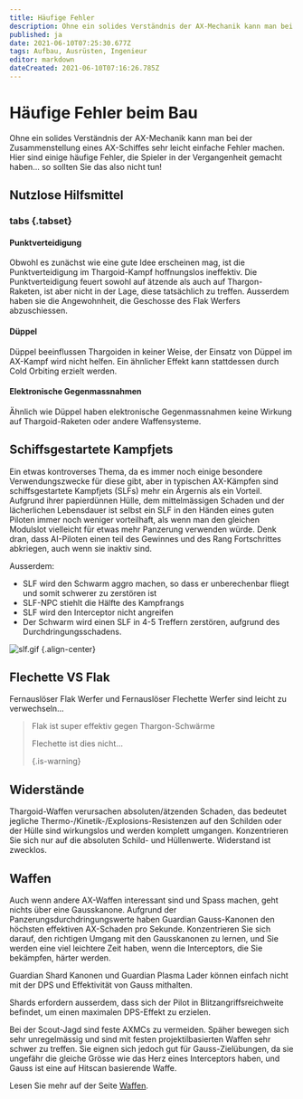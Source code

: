 ```yaml
---
title: Häufige Fehler
description: Ohne ein solides Verständnis der AX-Mechanik kann man bei der Zusammenstellung eines AX-Schiffes sehr leicht einfache Fehler machen.
published: ja
date: 2021-06-10T07:25:30.677Z
tags: Aufbau, Ausrüsten, Ingenieur
editor: markdown
dateCreated: 2021-06-10T07:16:26.785Z
---
```


# Häufige Fehler beim Bau
Ohne ein solides Verständnis der AX-Mechanik kann man bei der Zusammenstellung eines AX-Schiffes sehr leicht einfache Fehler machen. Hier sind einige häufige Fehler, die Spieler in der Vergangenheit gemacht haben... so sollten Sie das also nicht tun!

## Nutzlose Hilfsmittel
### tabs {.tabset}
#### Punktverteidigung
Obwohl es zunächst wie eine gute Idee erscheinen mag, ist die Punktverteidigung im Thargoid-Kampf hoffnungslos ineffektiv. Die Punktverteidigung feuert sowohl auf ätzende als auch auf Thargon-Raketen, ist aber nicht in der Lage, diese tatsächlich zu treffen. Ausserdem haben sie die Angewohnheit, die Geschosse des Flak Werfers abzuschiessen.

#### Düppel
Düppel beeinflussen Thargoiden in keiner Weise, der Einsatz von Düppel im AX-Kampf wird nicht helfen. Ein ähnlicher Effekt kann stattdessen durch Cold Orbiting erzielt werden.

#### Elektronische Gegenmassnahmen
Ähnlich wie Düppel haben elektronische Gegenmassnahmen keine Wirkung auf Thargoid-Raketen oder andere Waffensysteme.

## Schiffsgestartete Kampfjets
Ein etwas kontroverses Thema, da es immer noch einige besondere Verwendungszwecke für diese gibt, aber in typischen AX-Kämpfen sind schiffsgestartete Kampfjets (SLFs) mehr ein Ärgernis als ein Vorteil. Aufgrund ihrer papierdünnen Hülle, dem mittelmässigen Schaden und der lächerlichen Lebensdauer ist selbst ein SLF in den Händen eines guten Piloten immer noch weniger vorteilhaft, als wenn man den gleichen Modulslot vielleicht für etwas mehr Panzerung verwenden würde. Denk dran, dass AI-Piloten einen teil des Gewinnes und des Rang Fortschrittes abkriegen, auch wenn sie inaktiv sind.

Ausserdem:
- SLF wird den Schwarm aggro machen, so dass er unberechenbar fliegt und somit schwerer zu zerstören ist
- SLF-NPC stiehlt die Hälfte des Kampfrangs
- SLF wird den Interceptor nicht angreifen
- Der Schwarm wird einen SLF in 4-5 Treffern zerstören, aufgrund des Durchdringungsschadens.

![slf.gif](/img/slf.gif) {.align-center}

## Flechette VS Flak
Fernauslöser Flak Werfer und Fernauslöser Flechette Werfer sind leicht zu verwechseln...

> Flak ist super effektiv gegen Thargon-Schwärme
> 
> Flechette ist dies nicht… 
> 
> {.is-warning}


## Widerstände
Thargoid-Waffen verursachen absoluten/ätzenden Schaden, das bedeutet jegliche Thermo-/Kinetik-/Explosions-Resistenzen auf den Schilden oder der Hülle sind wirkungslos und werden komplett umgangen. Konzentrieren Sie sich nur auf die absoluten Schild- und Hüllenwerte. Widerstand ist zwecklos.

## Waffen
Auch wenn andere AX-Waffen interessant sind und Spass machen, geht nichts über eine Gausskanone. Aufgrund der Panzerungsdurchdringungswerte haben Guardian Gauss-Kanonen den höchsten effektiven AX-Schaden pro Sekunde. Konzentrieren Sie sich darauf, den richtigen Umgang mit den Gausskanonen zu lernen, und Sie werden eine viel leichtere Zeit haben, wenn die Interceptors, die Sie bekämpfen, härter werden.

Guardian Shard Kanonen und Guardian Plasma Lader können einfach nicht mit der DPS und Effektivität von Gauss mithalten.

Shards erfordern ausserdem, dass sich der Pilot in Blitzangriffsreichweite befindet, um einen maximalen DPS-Effekt zu erzielen.

Bei der Scout-Jagd sind feste AXMCs zu vermeiden. Späher bewegen sich sehr unregelmässig und sind mit festen projektilbasierten Waffen sehr schwer zu treffen. Sie eignen sich jedoch gut für Gauss-Zielübungen, da sie ungefähr die gleiche Grösse wie das Herz eines Interceptors haben, und Gauss ist eine auf Hitscan basierende Waffe.

Lesen Sie mehr auf der Seite [Waffen](/de/weapons).